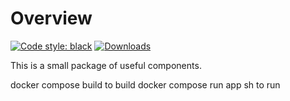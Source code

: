 # Overview

[![Code style: black](https://img.shields.io/badge/code%20style-black-000000.svg)](https://github.com/psf/black)
[![Downloads](https://static.pepy.tech/badge/osgood/month)](https://pepy.tech/project/osgood)

This is a small package of useful components.

docker compose build to build
docker compose run app sh to run
